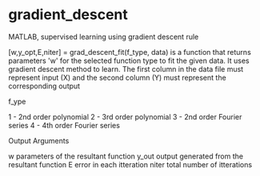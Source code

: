 # gradient_descent
MATLAB, supervised learning using gradient descent  rule

[w,y_opt,E,niter] = grad_descent_fit(f_type, data) is a function that returns parameters 'w' for the selected
function type to fit the given data. It uses gradient descent method to
learn. The first column in the data file must represent input (X) and the second 
column (Y) must represent the corresponding output

f_ype

1 - 2nd order polynomial
2 - 3rd order polynomial
3 - 2nd order Fourier series
4 - 4th order Fourier series

Output Arguments

w        parameters of the resultant function
y_out    output generated from the resultant function
E        error in each itteration
niter    total number of itterations 
